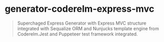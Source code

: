 # generator-coderelm-express-mvc 
> Superchaged Express Generator with Express MVC structure integrated with Sequalize ORM and Nunjucks template engine from Coderelm.Jest and Puppeteer test framework integrated.
